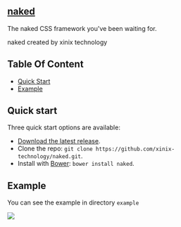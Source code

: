 <article class="markdown-body entry-content" itemprop="mainContentOfPage">
<h1><a href="">naked</a></h1>
<p>The naked CSS framework you've been waiting for.</p>
<p>naked created by xinix technology </p>
<h2>Table Of Content</h2>
<ul>
	<li>
		<a href="#quick-start">Quick Start</a>
	</li>
	<li>
		<a href="#example">Example</a>
	</li>
</ul>
<h2>
	<a name="quick-start" class="anchor" href="#quick-start">
		<span class="octicon octicon-link"></span>
	</a>
	Quick start
	
</h2>
	<p>Three quick start options are available:</p>

<ul>
	<li>
		<a href="https://github.com/xinix-technology/naked/archive/master.zip">Download the latest release</a>.
	</li>
	<li>Clone the repo: <code>git clone https://github.com/xinix-technology/naked.git</code>.</li>
	<li>Install with <a href="http://bower.io">Bower</a>: <code>bower install naked</code>.</li>
</ul>
<h2>
	<a name="example" class="anchor" href="#example">
		<span class="octicon octicon-link"></span>
	</a>
	Example
</h2>	
<p>You can see the example in directory <code>example</code></p>
<img src="http://farm8.staticflickr.com/7326/13618064164_0dcd2d0c89_b.jpg">
</article>
